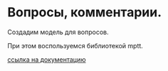 # Вопросы, комментарии.
      
Создадим модель для вопросов.

При этом воспользуемся библиотекой mptt.

[ссылка на документацию](https://django-mptt.readthedocs.io/en/latest/index.html)

